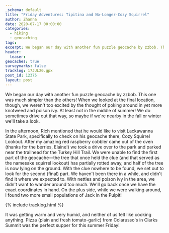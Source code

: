 ```yaml
---
_schema: default
title: "Friday Adventures: Tipitina and No-Longer-Cozy Squirrel"
author: Zhanna
date: 2020-07-17 00:00:00
categories:
  - hiking
  - geocaching
tags:
excerpt: We began our day with another fun puzzle geocache by zzbob. This one was much simpler than the others! When we looked at the final location, though, we weren't too excited by the thought of poking around in yet more knotweed and poison ivy.
header:
  teaser:
geocaches: true
surveymarks: false
tracklog: 17JUL20.gpx
post_id: 12375
layout: post
---
```


We began our day with another fun puzzle geocache by zzbob. This one was much simpler than the others! When we looked at the final location, though, we weren't too excited by the thought of poking around in yet more knotweed and poison ivy. At least not in the middle of summer! We do sometimes drive out that way, so maybe if we're nearby in the fall or winter we'll take a look.

In the afternoon, Rich mentioned that he would like to visit Lackawanna State Park, specifically to check on his geocache there, Cozy Squirrel Lookout. After my amazing red raspberry cobbler came out of the oven (thanks for the berries, Elaine!) we took a drive over to the park and parked near the trailhead for the Turkey Hill Trail. We were unable to find the first part of the geocache—the tree that once held the clue (and that served as the namesake squirrel lookout) has partially rotted away, and half of the tree is now lying on the ground. With the clue nowhere to be found, we set out to look for the second (final) part. We haven't been there in a while, and didn't find it where we expected to. With nettles and poison ivy in the area, we didn't want to wander around too much. We'll go back once we have the exact coordinates in hand. On the plus side, while we were walking around, I found two more small populations of Jack in the Pulpit!

{% include tracklog.html %}

It was getting warm and very humid, and neither of us felt like cooking anything. Pizza (plain and fresh tomato-garlic) from Colarusso's in Clarks Summit was the perfect supper for this summer Friday!
